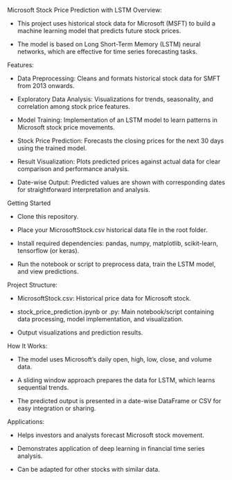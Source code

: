 Microsoft Stock Price Prediction with LSTM
Overview:
* This project uses historical stock data for Microsoft (MSFT) to build a machine learning model that predicts future stock prices.

* The model is based on Long Short-Term Memory (LSTM) neural networks, which are effective for time series forecasting tasks.

Features:
* Data Preprocessing: Cleans and formats historical stock data for SMFT from 2013 onwards.

* Exploratory Data Analysis: Visualizations for trends, seasonality, and correlation among stock price features.

* Model Training: Implementation of an LSTM model to learn patterns in Microsoft stock price movements.

* Stock Price Prediction: Forecasts the closing prices for the next 30 days using the trained model.

* Result Visualization: Plots predicted prices against actual data for clear comparison and performance analysis.

* Date-wise Output: Predicted values are shown with corresponding dates for straightforward interpretation and analysis.

Getting Started
* Clone this repository.

* Place your MicrosoftStock.csv historical data file in the root folder.

* Install required dependencies: pandas, numpy, matplotlib, scikit-learn, tensorflow (or keras).

* Run the notebook or script to preprocess data, train the LSTM model, and view predictions.

Project Structure:
* MicrosoftStock.csv: Historical price data for Microsoft stock.

* stock_price_prediction.ipynb or .py: Main notebook/script containing data processing, model implementation, and visualization.

* Output visualizations and prediction results.

How It Works:
* The model uses Microsoft’s daily open, high, low, close, and volume data.

* A sliding window approach prepares the data for LSTM, which learns sequential trends.

* The predicted output is presented in a date-wise DataFrame or CSV for easy integration or sharing.

Applications:
* Helps investors and analysts forecast Microsoft stock movement.

* Demonstrates application of deep learning in financial time series analysis.

* Can be adapted for other stocks with similar data.
